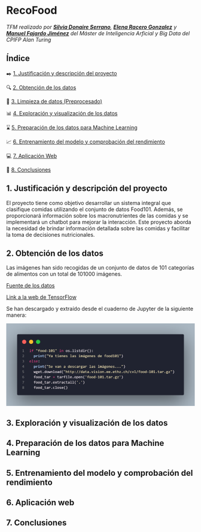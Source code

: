 # RecoFood

*TFM realizado por **[Silvia Donaire Serrano](https://github.com/SilviaDS00)**, **[Elena Racero Gonzalez](https://github.com/ElenaRacero3)** y **[Manuel Fajardo Jiménez](https://github.com/Manufajimez)** del Máster de Inteligencia Arficial y Big Data del CPIFP Alan Turing*


## Índice

 :black_nib: [1. Justificación y descripción del proyecto](#id1)
 
 :mag: [2. Obtención de los datos](#id2)
 
 :shower: [3. Limpieza de datos (Preprocesado)](#id3)
 
 :bar_chart: [4. Exploración y visualización de los datos](#id4)
 
 :hourglass: [5. Preparación de los datos para Machine Learning](#id5)
 
 :chart_with_upwards_trend: [6. Entrenamiento del modelo y comprobación del rendimiento](#id6)
 
 :computer: [7. Aplicación Web](#id7)
 
 :pencil: [8. Conclusiones](#id8)


## 1. Justificación y descripción del proyecto<a name="id1"></a>
El proyecto tiene como objetivo desarrollar un sistema integral que clasifique comidas utilizando el conjunto de datos Food101. Además, se proporcionará información sobre los macronutrientes de las comidas y se implementará un chatbot para mejorar la interacción. Este proyecto aborda la necesidad de brindar información detallada sobre las comidas y facilitar la toma de decisiones nutricionales.

## 2. Obtención de los datos<a name="id2"></a>
Las imágenes han sido recogidas de un conjunto de datos de 101 categorías de alimentos con un total de 101000 imágenes.

[Fuente de los datos](https://data.vision.ee.ethz.ch/cvl/datasets_extra/food-101/)

[Link a la web de TensorFlow](https://www.tensorflow.org/datasets/catalog/food101?hl=es-419)

Se han descargado y extraído desde el cuaderno de Jupyter de la siguiente manera:

![Obtencion de las imagenes](/Capturas_Codigo/Data_obtein.png)

## 3. Exploración y visualización de los datos<a name="id4"></a>

## 4. Preparación de los datos para Machine Learning<a name="id5"></a>

## 5. Entrenamiento del modelo y comprobación del rendimiento<a name="id6"></a>

## 6. Aplicación web<a name="id7"></a>

## 7. Conclusiones<a name="id8"></a>
